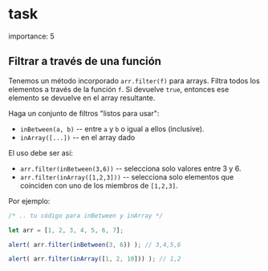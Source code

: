 # task

importance: 5

## Filtrar a través de una función

Tenemos un método incorporado `arr.filter(f)` para arrays. Filtra todos los elementos a través de la función `f`. Si devuelve `true`, entonces ese elemento se devuelve en el array resultante.

Haga un conjunto de filtros "listos para usar":

* `inBetween(a, b)` -- entre `a` y `b` o igual a ellos \(inclusive\).
* `inArray([...])` -- en el array dado

El uso debe ser así:

* `arr.filter(inBetween(3,6))` -- selecciona solo valores entre 3 y 6.
* `arr.filter(inArray([1,2,3]))` -- selecciona solo elementos que coinciden con uno de los miembros de `[1,2,3]`.

Por ejemplo:

```javascript
/* .. tu código para inBetween y inArray */

let arr = [1, 2, 3, 4, 5, 6, 7];

alert( arr.filter(inBetween(3, 6)) ); // 3,4,5,6

alert( arr.filter(inArray([1, 2, 10])) ); // 1,2
```


